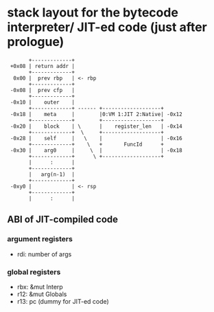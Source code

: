 # stack layout for the bytecode interpreter/ JIT-ed code (just after prologue)

```text
       +-------------+
 +0x08 | return addr |
       +-------------+
  0x00 |  prev rbp   | <- rbp
       +-------------+
 -0x08 |  prev cfp   |
       +-------------+
 -0x10 |    outer    |
       +-------------+ ------ +-------------------+
 -0x18 |    meta     |        |0:VM 1:JIT 2:Native| -0x12
       +-------------+        +-------------------+
 -0x20 |    block    | \      |    register_len   | -0x14
       +-------------+  \     +-------------------+
 -0x28 |    self     |   \    |                   | -0x16
       +-------------+    \   +       FuncId      +
 -0x30 |    arg0     |     \  |                   | -0x18
       +-------------+      \ +-------------------+
       |      :      |
       +-------------+
       |   arg(n-1)  |
       +-------------+
 -0xy0 |             | <- rsp
       +-------------+
       |      :      |
```

## ABI of JIT-compiled code

### argument registers

- rdi: number of args

### global registers

- rbx: &mut Interp
- r12: &mut Globals
- r13: pc (dummy for JIT-ed code)
